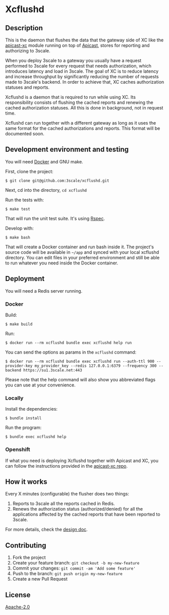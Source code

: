 # Xcflushd

## Description

This is the daemon that flushes the data that the gateway side of XC like the
[apicast-xc](https://github.com/3scale/apicast-xc) module running on top of [Apicast](https://github.com/3scale/apicast), stores for reporting and authorizing to 3scale.

When you deploy 3scale to a gateway you usually have a request performed to
3scale for every request that needs authorization, which introduces latency and
load in 3scale. The goal of XC is to reduce latency and increase throughput by
significantly reducing the number of requests made to 3scale's backend. In
order to achieve that, XC caches authorization statuses and reports.

Xcflushd is a daemon that is required to run while using XC. Its responsibility
consists of flushing the cached reports and renewing the cached authorization
statuses. All this is done in background, not in request time.

Xcflushd can run together with a different gateway as long as it uses the same
format for the cached authorizations and reports. This format will be
documented soon.

## Development environment and testing

You will need [Docker](https://www.docker.com/) and GNU make.

First, clone the project:
```
$ git clone git@github.com:3scale/xcflushd.git
```

Next, cd into the directory, `cd xcflushd`

Run the tests with:
```
$ make test
```

That will run the unit test suite. It's using [Rspec](https://rspec.info).

Develop with:
```
$ make bash
```

That will create a Docker container and run bash inside it. The project's
source code will be available in `~/app` and synced with your local xcflushd
directory. You can edit files in your preferred environment and still be able
to run whatever you need inside the Docker container.


## Deployment

You will need a Redis server running.

### Docker

Build:
```
$ make build
```

Run:
```
$ docker run --rm xcflushd bundle exec xcflushd help run
```

You can send the options as params in the `xcflushd` command:
```
$ docker run --rm xcflushd bundle exec xcflushd run --auth-ttl 900 --provider-key my_provider_key --redis 127.0.0.1:6379 --frequency 300 --backend https://su1.3scale.net:443
```

Please note that the help command will also show you abbreviated flags you can
use at your convenience.

### Locally

Install the dependencies:
```
$ bundle install
```

Run the program:
```
$ bundle exec xcflushd help
```

### Openshift

If what you need is deploying Xcflushd together with Apicast and XC, you can
follow the instructions provided in the [apicast-xc repo](https://github.com/3scale/apicast-xc).


## How it works

Every X minutes (configurable) the flusher does two things:

1. Reports to 3scale all the reports cached in Redis.
2. Renews the authorization status (authorized/denied) for all the
   applications affected by the cached reports that have been reported to
   3scale.

For more details, check the [design doc](docs/design.md).


## Contributing

1. Fork the project
2. Create your feature branch: `git checkout -b my-new-feature`
3. Commit your changes: `git commit -am 'Add some feature'`
4. Push to the branch: `git push origin my-new-feature`
5. Create a new Pull Request


## License

[Apache-2.0](https://www.apache.org/licenses/LICENSE-2.0)
